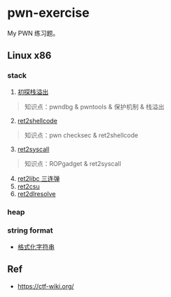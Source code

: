 # pwn-exercise
My PWN 练习题。   

## Linux x86

### stack 


1. [初探栈溢出](./linux_x86_stack_overflow/pwn0_stack_overflow/pwn0.md)   
> 知识点：pwndbg & pwntools & 保护机制 & 栈溢出    
2. [ret2shellcode](./linux_x86_stack_overflow/pwn1_ret2shellcode/)
> 知识点：pwn checksec & ret2shellcode   
3. [ret2syscall](./linux_x86_stack_overflow/pwn2_ret2syscall/pwn2.md)   
> 知识点：ROPgadget & ret2syscall
4. [ret2libc 三连弹](./linux_x86_stack_overflow/pwn3_ret2libc/pwn3.md)
5. [ret2csu](./linux_x86_stack_overflow/pwn4_ret2csu/pwn4.md)   
6. [ret2dlresolve](./linux_x86_stack_overflow/pwn5_ret2dlresolve/pwn5.md)

### heap

### string format

- [格式化字符串](./linux_x86_format_string/format_string_exp.md)

## Ref
- https://ctf-wiki.org/

